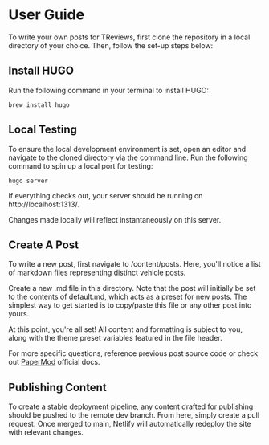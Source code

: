 # User Guide

To write your own posts for TReviews, first clone the repository in a local directory of your choice. Then, follow the set-up steps below:

## Install HUGO

Run the following command in your terminal to install HUGO: 

```
brew install hugo
```

## Local Testing

To ensure the local development environment is set, open an editor and navigate to the cloned directory via the command line. Run the following command to spin up a local port for testing:
```
hugo server
```

If everything checks out, your server should be running on http://localhost:1313/. 

Changes made locally will reflect instantaneously on this server.

## Create A Post

To write a new post, first navigate to /content/posts. Here, you'll notice a list of markdown files representing distinct vehicle posts. 

Create a new .md file in this directory. Note that the post will initially be set to the contents of default.md, which acts as a preset for new posts. The simplest way to get started is to copy/paste this file or any other post into yours.

At this point, you're all set! All content and formatting is subject to you, along with the theme preset variables featured in the file header.

For more specific questions, reference previous post source code or check out [PaperMod](https://adityatelange.github.io/hugo-PaperMod/) official docs.

## Publishing Content

To create a stable deployment pipeline, any content drafted for publishing should be pushed to the remote dev branch. From here, simply create a pull request. Once merged to main, Netlify will automatically redeploy the site with relevant changes.